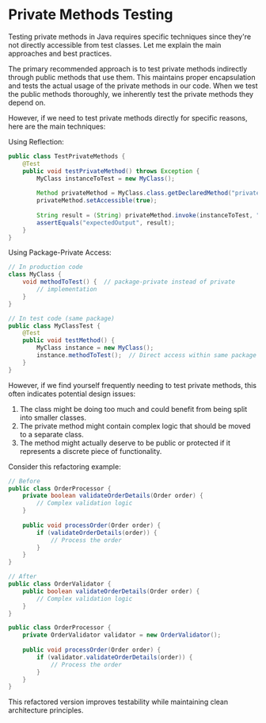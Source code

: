 # Private Methods Testing

Testing private methods in Java requires specific techniques since they're not directly accessible from test classes. Let me explain the main approaches and best practices.

The primary recommended approach is to test private methods indirectly through public methods that use them. This maintains proper encapsulation and tests the actual usage of the private methods in our code. When we test the public methods thoroughly, we inherently test the private methods they depend on.

However, if we need to test private methods directly for specific reasons, here are the main techniques:

Using Reflection:
```java
public class TestPrivateMethods {
    @Test
    public void testPrivateMethod() throws Exception {
        MyClass instanceToTest = new MyClass();
        
        Method privateMethod = MyClass.class.getDeclaredMethod("privateMethod", String.class);
        privateMethod.setAccessible(true);
        
        String result = (String) privateMethod.invoke(instanceToTest, "testInput");
        assertEquals("expectedOutput", result);
    }
}
```

Using Package-Private Access:
```java
// In production code
class MyClass {
    void methodToTest() {  // package-private instead of private
        // implementation
    }
}

// In test code (same package)
public class MyClassTest {
    @Test
    public void testMethod() {
        MyClass instance = new MyClass();
        instance.methodToTest();  // Direct access within same package
    }
}
```

However, if we find yourself frequently needing to test private methods, this often indicates potential design issues:

1. The class might be doing too much and could benefit from being split into smaller classes.
2. The private method might contain complex logic that should be moved to a separate class.
3. The method might actually deserve to be public or protected if it represents a discrete piece of functionality.

Consider this refactoring example:

```java
// Before
public class OrderProcessor {
    private boolean validateOrderDetails(Order order) {
        // Complex validation logic
    }
    
    public void processOrder(Order order) {
        if (validateOrderDetails(order)) {
            // Process the order
        }
    }
}

// After
public class OrderValidator {
    public boolean validateOrderDetails(Order order) {
        // Complex validation logic
    }
}

public class OrderProcessor {
    private OrderValidator validator = new OrderValidator();
    
    public void processOrder(Order order) {
        if (validator.validateOrderDetails(order)) {
            // Process the order
        }
    }
}
```

This refactored version improves testability while maintaining clean architecture principles.
